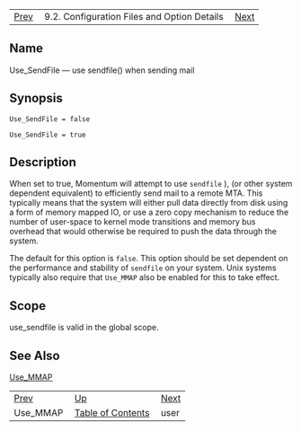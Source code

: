 |     |     |     |
| --- | --- | --- |
| [Prev](conf.ref.use_mmap)  | 9.2. Configuration Files and Option Details |  [Next](conf.ref.user.php) |

<a name="conf.ref.use_sendfile"></a>
## Name

Use_SendFile — use sendfile() when sending mail

## Synopsis

`Use_SendFile = false`

`Use_SendFile = true`

<a name="idp12412496"></a>
## Description

When set to true, Momentum will attempt to use `sendfile` ), (or other system dependent equivalent) to efficiently send mail to a remote MTA. This typically means that the system will either pull data directly from disk using a form of memory mapped IO, or use a zero copy mechanism to reduce the number of user-space to kernel mode transitions and memory bus overhead that would otherwise be required to push the data through the system.

The default for this option is `false`. This option should be set dependent on the performance and stability of `sendfile` on your system. Unix systems typically also require that `Use_MMAP` also be enabled for this to take effect.

<a name="idp12416912"></a>
## Scope

use_sendfile is valid in the global scope.

<a name="idp12418544"></a>
## See Also

[Use_MMAP](conf.ref.use_mmap "Use_MMAP")

|     |     |     |
| --- | --- | --- |
| [Prev](conf.ref.use_mmap)  | [Up](conf.ref.files.php) |  [Next](conf.ref.user.php) |
| Use_MMAP  | [Table of Contents](index) |  user |

